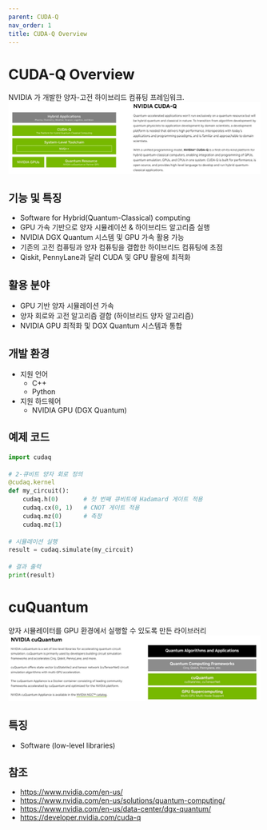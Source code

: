 ```yaml
---
parent: CUDA-Q
nav_order: 1
title: CUDA-Q Overview
---
```


# CUDA-Q Overview
NVIDIA 가 개발한 양자-고전 하이브리드 컴퓨팅 프레임워크.
![image](/assets/img/docs/quantum/NVIDIA_CUDA-Q.png)



## 기능 및 특징
- Software for Hybrid(Quantum-Classical) computing
- GPU 가속 기반으로 양자 시뮬레이션 & 하이브리드 알고리즘 실행
- NVIDIA DGX Quantum 시스템 및 GPU 가속 활용 가능
- 기존의 고전 컴퓨팅과 양자 컴퓨팅을 결합한 하이브리드 컴퓨팅에 초점 
- Qiskit, PennyLane과 달리 CUDA 및 GPU 활용에 최적화



## 활용 분야
- GPU 기반 양자 시뮬레이션 가속
- 양자 회로와 고전 알고리즘 결합 (하이브리드 양자 알고리즘)
- NVIDIA GPU 최적화 및 DGX Quantum 시스템과 통합



## 개발 환경
- 지원 언어
  - C++
  - Python
- 지원 하드웨어
  - NVIDIA GPU (DGX Quantum)



## 예제 코드
```python
import cudaq

# 2-큐비트 양자 회로 정의
@cudaq.kernel
def my_circuit():
    cudaq.h(0)       # 첫 번째 큐비트에 Hadamard 게이트 적용
    cudaq.cx(0, 1)   # CNOT 게이트 적용
    cudaq.mz(0)      # 측정
    cudaq.mz(1)

# 시뮬레이션 실행
result = cudaq.simulate(my_circuit)

# 결과 출력
print(result)
```



# cuQuantum
양자 시뮬레이터를 GPU 환경에서 실행할 수 있도록 만든 라이브러리
![image](/assets/img/docs/quantum/NVIDIA_cuQuantum.png)



## 특징
- Software (low-level libraries)



## 참조
- https://www.nvidia.com/en-us/
- https://www.nvidia.com/en-us/solutions/quantum-computing/
- https://www.nvidia.com/en-us/data-center/dgx-quantum/
- https://developer.nvidia.com/cuda-q
